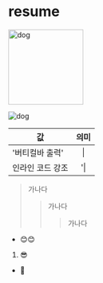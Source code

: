 # resume

<img width="150" src="https://cdn.inflearn.com/public/users/thumbnails/377506/373b955f-514e-4c9b-81af-4cadfde19fb1" alt='dog' title="마크다운은 크기 지정 안 됨">

![dog](https://cdn.inflearn.com/public/users/thumbnails/377506/373b955f-514e-4c9b-81af-4cadfde19fb1)

| 값 | 의미 |
|---|:---:|
| '버티컬바 출력' | \| |
| 인라인 코드 강조 | '\| | 

> 가나다
>> 가나다
>>> 가나다

- 😊😊
1. 😎
* 🤞

  
